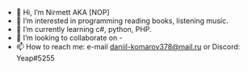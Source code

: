 - 👋 Hi, I’m Nirmett AKA [NOP]
- 👀 I’m interested in programming reading books, listening music. 
- 🌱 I’m currently learning c#, python, PHP. 
- 💞️ I’m looking to collaborate on  - 
- 📫 How to reach me: e-mail <a href="mailto:daniil-komarov378@mail.ru">daniil-komarov378@mail.ru</a> or Discord: Yeap#5255

<!---
Nirmett/Nirmett is a ✨ special ✨ repository because its `README.md` (this file) appears on your GitHub profile.
You can click the Preview link to take a look at your changes.
--->
